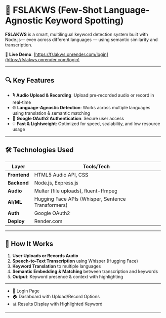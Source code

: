 # 🧠 FSLAKWS (Few-Shot Language-Agnostic Keyword Spotting)

**FSLAKWS** is a smart, multilingual keyword detection system built with Node.js— even across different languages — using semantic similarity and transcription.

🚀 **Live Demo**: [https://fslakws.onrender.com/login](https://fslakws.onrender.com/login)

---

## 🔍 Key Features

- 🎙 **Audio Upload & Recording**: Upload pre-recorded audio or record in real-time
- 🌐 **Language-Agnostic Detection**: Works across multiple languages using translation & semantic matching
- 🔐 **Google OAuth2 Authentication**: Secure user access
- 💡 **Fast & Lightweight**: Optimized for speed, scalability, and low resource usage

---

## 🛠 Technologies Used

| Layer        | Tools/Tech                                         |
|--------------|----------------------------------------------------|
| **Frontend** | HTML5 Audio API, CSS                        |
| **Backend**  | Node.js, Express.js                                |
| **Audio**    | Multer (file uploads), fluent-ffmpeg               |
| **AI/ML**    | Hugging Face APIs (Whisper, Sentence Transformers) |
| **Auth**     | Google OAuth2                                      |
| **Deploy**   | Render.com                                         |

---

## 🧪 How It Works

1. **User Uploads or Records Audio**
2. **Speech-to-Text Transcription** using Whisper (Hugging Face)
3. **Keyword Translation** to multiple languages
4. **Semantic Embedding & Matching** between transcription and keywords
5. **Output**: Keyword presence & context with highlighting

---

- 🔐 Login Page  
- 🏠 Dashboard with Upload/Record Options  
- 📊 Results Display with Highlighted Keyword  

---


